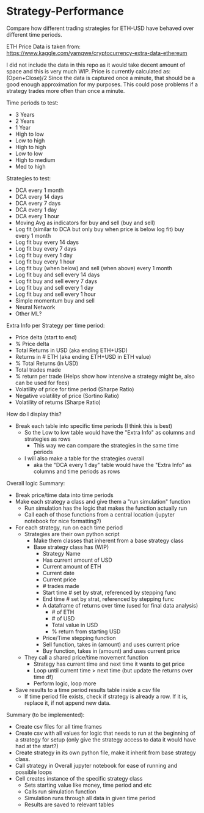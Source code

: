 # Strategy-Performance
Compare how different trading strategies for ETH-USD have behaved over different time periods.

ETH Price Data is taken from:
https://www.kaggle.com/yamqwe/cryptocurrency-extra-data-ethereum

I did not include the data in this repo as it would take decent amount of space and this is very much WIP.
Price is currently calculated as: (Open+Close)/2
Since the data is captured once a minute, that should be a good enough approximation for my purposes.
This could pose problems if a strategy trades more often than once a minute.

Time periods to test:
- 3 Years	
- 2 Years	
- 1 Year	
- High to low	
- Low to high	
- High to high	
- Low to low	
- High to medium	
- Med to high

Strategies to test:
- DCA every 1 month									
- DCA every 14 days									
- DCA every 7 days									
- DCA every 1 day
- DCA every 1 hour									
- Moving Avg as indicators for buy and sell (buy and sell)									
- Log fit (similar to DCA but only buy when price is below log fit) buy every 1 month
- Log fit buy every 14 days									
- Log fit buy every 7 days
- Log fit buy every 1 day	
- Log fit buy every 1 hour								
- Log fit buy (when below) and sell (when above) every 1 month									
- Log fit buy and sell every 14 days									
- Log fit buy and sell every 7 days	
- Log fit buy and sell every 1 day
- Log fit buy and sell every 1 hour
- Simple momentum buy and sell							
- Neural Network									
- Other ML?

Extra Info per Strategy per time period:
- Price delta (start to end)
- % Price delta
- Total Returns in USD (aka ending ETH+USD)
- Returns in # ETH (aka ending ETH+USD in ETH value)
- % Total Returns (in USD) 
- Total trades made
- % return per trade (Helps show how intensive a strategy might be, also can be used for fees)
- Volatility of price for time period (Sharpe Ratio)
- Negative volatility of price (Sortino Ratio)
- Volatility of returns (Sharpe Ratio)

How do I display this?
- Break each table into specific time periods (I think this is best)
    - So the Low to low table would have the "Extra Info" as columns and strategies as rows
        - This way we can compare the strategies in the same time periods
    - I will also make a table for the strategies overall
        - aka the "DCA every 1 day" table would have the "Extra Info" as columns and time periods as rows

Overall logic Summary:
- Break price/time data into time periods
- Make each strategy a class and give them a "run simulation" function
    - Run simulation has the logic that makes the function actually run
    - Call each of those functions from a central location (jupyter notebook for nice formatting?) 
- For each strategy, run on each time period
    - Strategies are their own python script 
        - Make them classes that inherent from a base strategy class
        - Base strategy class has (WIP)
            - Strategy Name
            - Has current amount of USD
            - Current amount of ETH
            - Current date
            - Current price
            - \# trades made
            - Start time # set by strat, referenced by stepping func 
            - End time # set by strat, referenced by stepping func
            - A dataframe of returns over time (used for final data analysis)
                - \# of ETH
                - \# of USD
                - Total value in USD
                - % return from starting USD
            - Price/Time stepping function
            - Sell function, takes in (amount) and uses current price
            - Buy function, takes in (amount) and uses current price
    - They call a shared price/time movement function
        - Strategy has current time and next time it wants to get price
        - Loop until current time > next time (but update the returns over time df) 
        - Perform logic, loop more 
- Save results to a time period results table inside a csv file   
    - If time period file exists, check if strategy is already a row. If it is, replace it, if not append new data.

Summary (to be implemented):
- Create csv files for all time frames
- Create csv with all values for logic that needs to run at the beginning of a strategy for setup (only give the strategy access to data it would have had at the start?)
- Create strategy in its own python file, make it inherit from base strategy class.
- Call strategy in Overall jupyter notebook for ease of running and possible loops
- Cell creates instance of the specific strategy class
    - Sets starting value like money, time period and etc
    - Calls run simulation function
    - Simulation runs through all data in given time period
    - Results are saved to relevant tables
